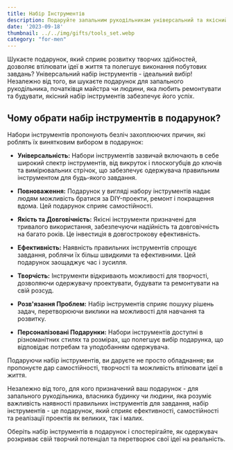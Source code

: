 ```yaml
---
title: Набір Інструментів
description: Подаруйте запальним рукодільникам універсальний та якісний набір інструментів.
date: '2023-09-18'
thumbnail: ../../img/gifts/tools_set.webp
category: "for-men"
---
```

Шукаєте подарунок, який сприяє розвитку творчих здібностей, дозволяє втілювати ідеї в життя та полегшує виконання побутових завдань? Універсальний набір інструментів - ідеальний вибір! Незалежно від того, ви шукаєте подарунок для запального рукодільника, початківця майстра чи людини, яка любить ремонтувати та будувати, якісний набір інструментів забезпечує його успіх.

## Чому обрати набір інструментів в подарунок?

Набори інструментів пропонують безліч захоплюючих причин, які роблять їх винятковим вибором в подарунок:

- **Універсальність:** Набори інструментів зазвичай включають в себе широкий спектр інструментів, від викруток і плоскогубців до ключів та вимірювальних стрічок, що забезпечує одержувача правильним інструментом для будь-якого завдання.

- **Повноваження:** Подарунок у вигляді набору інструментів надає людям можливість братися за DIY-проекти, ремонт і покращення вдома. Цей подарунок сприяє самостійності.

- **Якість та Довговічність:** Якісні інструменти призначені для тривалого використання, забезпечуючи надійність та довговічність на багато років. Це інвестиція в довгострокову ефективність.

- **Ефективність:** Наявність правильних інструментів спрощує завдання, роблячи їх більш швидкими та ефективними. Цей подарунок заощаджує час і зусилля.

- **Творчість:** Інструменти відкривають можливості для творчості, дозволяючи одержувачу проектувати, будувати та ремонтувати на свій розсуд.

- **Розв'язання Проблем:** Набір інструментів сприяє пошуку рішень задач, перетворюючи виклики на можливості для навчання та розвитку.

- **Персоналізовані Подарунки:** Набори інструментів доступні в різноманітних стилях та розмірах, що полегшує вибір подарунка, що відповідає потребам та уподобанням одержувача.

Подаруючи набір інструментів, ви даруєте не просто обладнання; ви пропонуєте дар самостійності, творчості та можливість втілювати ідеї в життя.

Незалежно від того, для кого призначений ваш подарунок - для запального рукодільника, власника будинку чи людини, яка розуміє важливість наявності правильних інструментів для завдання, набір інструментів - це подарунок, який сприяє ефективності, самостійності та реалізації проектів як великих, так і малих.

Оберіть набір інструментів в подарунок і спостерігайте, як одержувач розкриває свій творчий потенціал та перетворює свої ідеї на реальність.
